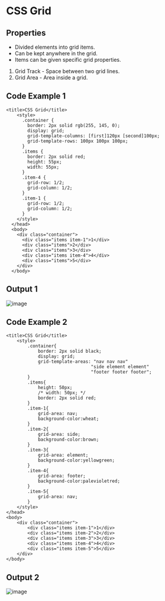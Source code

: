 # CSS Grid
## Properties
- Divided elements into grid items.
- Can be kept anywhere in the grid.
- Items can be given specific grid properties.

1. Grid Track - Space between two grid lines.
2. Grid Area - Area inside a grid.

## Code Example 1
```
<title>CSS Grid</title>
    <style>
      .container {
        border: 2px solid rgb(255, 145, 0);
        display: grid;
        grid-template-columns: [first]120px [second]100px;
        grid-template-rows: 100px 100px 100px;
      }
      .items {
        border: 2px solid red;
        height: 55px;
        width: 55px;
      }
      .item-4 {
        grid-row: 1/2;
        grid-column: 1/2;
      }
      .item-1 {
        grid-row: 1/2;
        grid-column: 1/2;
      }
    </style>
  </head>
  <body>
    <div class="container">
      <div class="items item-1">1</div>
      <div class="items">2</div>
      <div class="items">3</div>
      <div class="items item-4">4</div>
      <div class="items">5</div>
    </div>
  </body>
```
## Output 1
![image](https://github.com/user-attachments/assets/165eda20-fbae-4989-9131-8171e1f48e5c)

## Code Example 2
```
<title>CSS Grid</title>
    <style>
        .container{
            border: 2px solid black;
            display: grid;
            grid-template-areas: "nav nav nav"
                                "side element element"
                                "footer footer footer";                                   
        }
        .items{
            height: 50px;
            /* width: 50px; */
            border: 2px solid red;
        }
        .item-1{
            grid-area: nav;
            background-color:wheat;
        }
        .item-2{
            grid-area: side;
            background-color:brown;
        }
        .item-3{
            grid-area: element;
            background-color:yellowgreen;
        }
        .item-4{
            grid-area: footer;
            background-color:palevioletred;
        }
        .item-5{
            grid-area: nav;
        }
    </style>
</head>
<body>
    <div class="container">
        <div class="items item-1">1</div>
        <div class="items item-2">2</div>
        <div class="items item-3">3</div>
        <div class="items item-4">4</div>
        <div class="items item-5">5</div>
    </div>
</body>
```
## Output 2
![image](https://github.com/user-attachments/assets/17fe695d-7cea-4886-9092-510e2bd25683)

